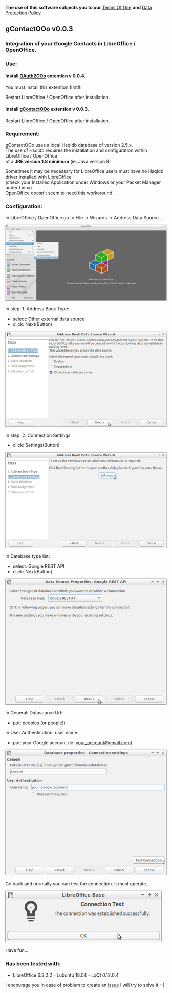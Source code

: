 **The use of this software subjects you to our** [Terms Of Use](https://prrvchr.github.io/gContactOOo/gContactOOo/registration/TermsOfUse_en) **and** [Data Protection Policy](https://prrvchr.github.io/gContactOOo/gContactOOo/registration/PrivacyPolicy_en)

## gContactOOo v0.0.3

### Integration of your Google Contacts in LibreOffice / OpenOffice.

### Use:

#### Install [OAuth2OOo](https://github.com/prrvchr/OAuth2OOo/raw/master/OAuth2OOo.oxt) extention v 0.0.4.

You must install this extention first!!!

Restart LibreOffice / OpenOffice after installation.

#### Install [gContactOOo](https://github.com/prrvchr/gContactOOo/raw/master/gContactOOo.oxt) extention v 0.0.3.

Restart LibreOffice / OpenOffice after installation.

### Requirement:

gContactOOo uses a local Hsqldb database of version 2.5.x.  
The use of Hsqldb requires the installation and configuration within LibreOffice / OpenOffice  
of a **JRE version 1.8 minimum** (ie: Java version 8)

Sometimes it may be necessary for LibreOffice users must have no Hsqldb driver installed with LibreOffice  
(check your Installed Application under Windows or your Packet Manager under Linux)  
OpenOffice doesn't seem to need this workaround.

### Configuration:

In LibreOffice / OpenOffice go to File -> Wizards -> Address Data Source...:

![gContactOOo screenshot 1](gContactOOo-1.png)

In step: 1. Address Book Type:
- select: Other external data source
- click: Next(Button)

![gContactOOo screenshot 2](gContactOOo-2.png)

In step: 2. Connection Settings:
- click: Settings(Button)

![gContactOOo screenshot 3](gContactOOo-3.png)

In Database type list:
- select: Google REST API
- click: Next(Button)

![gContactOOo screenshot 4](gContactOOo-4.png)

In General: Datasource Url:
- put: peoples (or people))

In User Authentication: user name:
- put: your Google account (ie: your_account@gmail.com)

![gContactOOo screenshot 5](gContactOOo-5.png)

Go back and normally you can test the connection. It must operate...

![gContactOOo screenshot 6](gContactOOo-6.png)

Have fun...

### Has been tested with:

* LibreOffice 6.3.2.2 - Lubuntu 18.04 -  LxQt 0.12.0.4

I encourage you in case of problem to create an [issue](https://github.com/prrvchr/gContactOOo/issues/new)
I will try to solve it :-)

